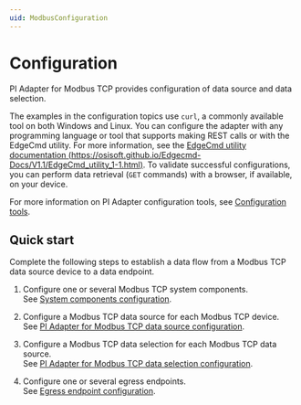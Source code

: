 ```yaml
---
uid: ModbusConfiguration
---
```


# Configuration

PI Adapter for Modbus TCP provides configuration of data source and data selection.

The examples in the configuration topics use `curl`, a commonly available tool on both Windows and Linux. You can configure the adapter with any programming language or tool that supports making REST calls or with the EdgeCmd utility. For more information, see the [EdgeCmd utility documentation (https://osisoft.github.io/Edgecmd-Docs/V1.1/EdgeCmd_utility_1-1.html)](https://osisoft.github.io/Edgecmd-Docs/V1.1/EdgeCmd_utility_1-1.html). To validate successful configurations, you can perform data retrieval (`GET` commands) with a browser, if available, on your device.

For more information on PI Adapter configuration tools, see [Configuration tools](xref:ConfigurationTools).

## Quick start

Complete the following steps to establish a data flow from a Modbus TCP data source device to a data endpoint.

1. Configure one or several Modbus TCP system components.<br>See [System components configuration](xref:SystemComponentsConfiguration#add-a-system-component).

2. Configure a Modbus TCP data source for each Modbus TCP device.<br>See [PI Adapter for Modbus TCP data source configuration](xref:PIAdapterForModbusTCPDataSourceConfiguration#configure-modbus-tcp-data-source).

3. Configure a Modbus TCP data selection for each Modbus TCP data source.<br>See [PI Adapter for Modbus TCP data selection configuration](xref:PIAdapterForModbusTCPDataSelectionConfiguration#configure-modbus-tcp-data-selection).

4. Configure one or several egress endpoints.<br>See [Egress endpoint configuration](xref:EgressEndpointsConfiguration).

